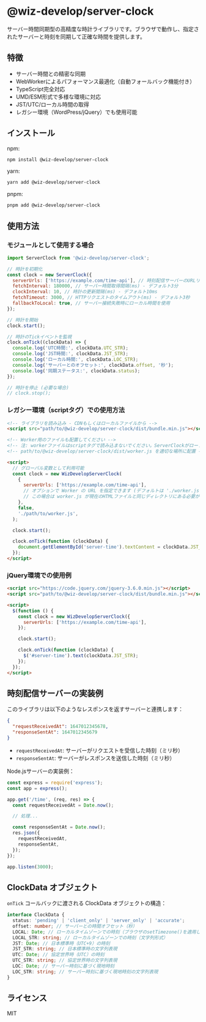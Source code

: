 # @wiz-develop/server-clock

サーバー時間同期型の高精度な時計ライブラリです。ブラウザで動作し、指定されたサーバーと時刻を同期して正確な時間を提供します。

## 特徴

- サーバー時間との精密な同期
- WebWorkerによるパフォーマンス最適化（自動フォールバック機能付き）
- TypeScript完全対応
- UMD/ESM形式で多様な環境に対応
- JST/UTC/ローカル時間の取得
- レガシー環境（WordPress/jQuery）でも使用可能

## インストール

npm:

```bash
npm install @wiz-develop/server-clock
```

yarn:

```bash
yarn add @wiz-develop/server-clock
```

pnpm:

```bash
pnpm add @wiz-develop/server-clock
```

## 使用方法

### モジュールとして使用する場合

```javascript
import ServerClock from '@wiz-develop/server-clock';

// 時計を初期化
const clock = new ServerClock({
  serverUrls: ['https://example.com/time-api'], // 時刻配信サーバーのURLリスト
  fetchInterval: 180000, // サーバー時間取得間隔(ms) - デフォルト3分
  clockInterval: 10, // 時計の更新間隔(ms) - デフォルト10ms
  fetchTimeout: 3000, // HTTPリクエストのタイムアウト(ms) - デフォルト3秒
  fallbackToLocal: true, // サーバー接続失敗時にローカル時間を使用
});

// 時計を開始
clock.start();

// 時計のTickイベントを監視
clock.onTick((clockData) => {
  console.log('UTC時間:', clockData.UTC_STR);
  console.log('JST時間:', clockData.JST_STR);
  console.log('ローカル時間:', clockData.LOC_STR);
  console.log('サーバーとのオフセット:', clockData.offset, '秒');
  console.log('同期ステータス:', clockData.status);
});

// 時計を停止 (必要な場合)
// clock.stop();
```

### レガシー環境（scriptタグ）での使用方法

```html
<!-- ライブラリを読み込み - CDNもしくはローカルファイルから -->
<script src="path/to/@wiz-develop/server-clock/dist/bundle.min.js"></script>

<!-- Worker用のファイルも配置してください -->
<!-- 注: workerファイルはscriptタグで読み込まないでください。ServerClockがロードします -->
<!-- path/to/@wiz-develop/server-clock/dist/worker.js を適切な場所に配置 -->

<script>
  // グローバル変数として利用可能
  const clock = new WizDevelopServerClock(
    {
      serverUrls: ['https://example.com/time-api'],
      // オプションで Worker の URL を指定できます (デフォルトは './worker.js')
      // この場合は worker.js が現在のHTMLファイルと同じディレクトリにある必要があります
    },
    false,
    './path/to/worker.js',
  );

  clock.start();

  clock.onTick(function (clockData) {
    document.getElementById('server-time').textContent = clockData.JST_STR;
  });
</script>
```

### jQuery環境での使用例

```html
<script src="https://code.jquery.com/jquery-3.6.0.min.js"></script>
<script src="path/to/@wiz-develop/server-clock/dist/bundle.min.js"></script>

<script>
  $(function () {
    const clock = new WizDevelopServerClock({
      serverUrls: ['https://example.com/time-api'],
    });

    clock.start();

    clock.onTick(function (clockData) {
      $('#server-time').text(clockData.JST_STR);
    });
  });
</script>
```

## 時刻配信サーバーの実装例

このライブラリは以下のようなレスポンスを返すサーバーと連携します：

```json
{
  "requestReceivedAt": 1647012345678,
  "responseSentAt": 1647012345679
}
```

- `requestReceivedAt`: サーバーがリクエストを受信した時刻（ミリ秒）
- `responseSentAt`: サーバーがレスポンスを送信した時刻（ミリ秒）

Node.jsサーバーの実装例：

```javascript
const express = require('express');
const app = express();

app.get('/time', (req, res) => {
  const requestReceivedAt = Date.now();

  // 処理...

  const responseSentAt = Date.now();
  res.json({
    requestReceivedAt,
    responseSentAt,
  });
});

app.listen(3000);
```

## ClockData オブジェクト

`onTick` コールバックに渡される ClockData オブジェクトの構造：

```typescript
interface ClockData {
  status: 'pending' | 'client_only' | 'server_only' | 'accurate';
  offset: number; // サーバーとの時間オフセット（秒）
  LOCAL: Date; // ローカルタイムゾーンでの時刻（ブラウザのsetTimezone()を適用したDate）
  LOCAL_STR: string; // ローカルタイムゾーンでの時刻（文字列形式）
  JST: Date; // 日本標準時（UTC+9）の時刻
  JST_STR: string; // 日本標準時の文字列表現
  UTC: Date; // 協定世界時（UTC）の時刻
  UTC_STR: string; // 協定世界時の文字列表現
  LOC: Date; // サーバー時刻に基づく現地時刻
  LOC_STR: string; // サーバー時刻に基づく現地時刻の文字列表現
}
```

## ライセンス

MIT

